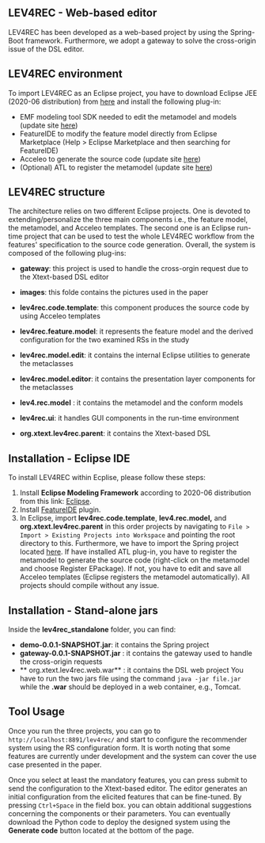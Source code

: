 ## LEV4REC - Web-based editor

LEV4REC has been developed as a web-based project by using the Spring-Boot framework. Furthermore, we adopt a gateway to solve the cross-origin issue of the DSL editor.  






## LEV4REC environment
To import LEV4REC as an Eclipse project,  you have to download Eclipse JEE (2020-06 distribution) from [here](https://www.eclipse.org/downloads/) and install the following plug-in:

 - EMF modeling tool SDK needed to edit the metamodel and models (update site [here](https://download.eclipse.org/modeling/emf/emf/builds/index.html))
 - FeatureIDE to modify the feature model directly from Eclipse Marketplace (Help > Eclipse Marketplace and then searching for FeatureIDE)
 - Acceleo to generate the source code (update site [here](https://www.eclipse.org/acceleo/download.html))
 - (Optional) ATL to register the metamodel (update site [here](https://download.eclipse.org/mmt/atl/updates/releases/))



## LEV4REC structure

The architecture relies on two different Eclipse projects. One is devoted to extending/personalize the three main components i.e., the feature model, the metamodel, and Acceleo templates. The second one is an Eclipse run-time project that can be used to test the whole LEV4REC workflow from the features' specification to the source code generation. Overall, the system is composed of the following plug-ins: 

- **gateway**: this project is used to handle the cross-orgin request due to the Xtext-based DSL editor
-  **images**: this folde contains the pictures used in the paper

 - **lev4rec.code.template**: this component produces the source code by using Acceleo templates
 - **lev4rec.feature.model**: it represents the feature model and the derived configuration for the two examined RSs in the study
 -  **lev4rec.model.edit**:  it contains the internal Eclipse utilities to generate the metaclasses
 -    **lev4rec.model.editor**:  it contains the presentation layer components for the metaclasses
 - **lev4.rec.model** : it contains the metamodel and the conform models 
 - **lev4rec.ui**: it handles GUI components in the run-time environment
 -  **org.xtext.lev4rec.parent**: it contains the Xtext-based DSL 

 
 
## Installation - Eclipse IDE
To install LEV4REC within Ecplise, please follow these steps:

1. Install **Eclipse Modeling Framework** according to 2020-06 distribution from this link: [Eclipse](https://www.eclipse.org/downloads/).
2. Install [FeatureIDE](https://featureide.github.io/) plugin.
3. In Eclipse, import **lev4rec.code.template**, **lev4.rec.model,** and  **org.xtext.lev4rec.parent** in this order projects by navigating to `File > Import > Existing Projects into Workspace` and pointing the root directory to this. Furthermore, we have to import the Spring project located [here](https://github.com/MDEGroup/LEV4REC-Tool/tree/main/lev4rec/demo). If have installed ATL plug-in, you have to register the metamodel to generate the source code (right-click on the metamodel and choose Register EPackage). If not, you have to edit and save all Acceleo templates (Eclipse registers the metamodel automatically). All projects should compile without any issue.

## Installation - Stand-alone jars

Inside the **lev4rec_standalone** folder, you can find:

- **demo-0.0.1-SNAPSHOT.jar**: it contains the Spring project
- **gateway-0.0.1-SNAPSHOT.jar** : it contains the gateway used to handle the cross-origin requests
- ** org.xtext.lev4rec.web.war**  : it contains the DSL web project
You have to run the two jars file using the command  `java -jar file.jar` while the **.war** should be deployed in a web container, e.g., Tomcat.


## Tool Usage
Once you run the three projects, you can go to `http://localhost:8891/lev4rec/` and start to configure the recommender system using the RS configuration form. It is worth noting that some features are currently under development and the system can cover the use case presented in the paper. 

Once you select at least the mandatory features, you can press submit to send the configuration to the Xtext-based editor. The editor generates an initial configuration from the elicited features that can be fine-tuned. By pressing `Ctrl+Space` in the field box. you can obtain additional suggestions concerning the components or their parameters. You can eventually download the Python code to deploy the designed system using the **Generate code** button located at the bottom of the page.
